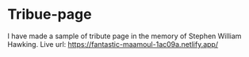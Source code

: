 # Tribue-page
I have made a sample of tribute page in the memory of Stephen William Hawking. 
Live url: https://fantastic-maamoul-1ac09a.netlify.app/
